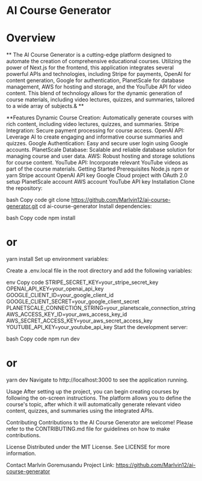 # AI Course Generator

# Overview

** The AI Course Generator is a cutting-edge platform designed to automate the creation of comprehensive educational courses. Utilizing the power of Next.js for the frontend, this application integrates several powerful APIs and technologies, including Stripe for payments, OpenAI for content generation, Google for authentication, PlanetScale for database management, AWS for hosting and storage, and the YouTube API for video content. This blend of technology allows for the dynamic generation of course materials, including video lectures, quizzes, and summaries, tailored to a wide array of subjects.& **

**Features
Dynamic Course Creation: Automatically generate courses with rich content, including video lectures, quizzes, and summaries.
Stripe Integration: Secure payment processing for course access.
OpenAI API: Leverage AI to create engaging and informative course summaries and quizzes.
Google Authentication: Easy and secure user login using Google accounts.
PlanetScale Database: Scalable and reliable database solution for managing course and user data.
AWS: Robust hosting and storage solutions for course content.
YouTube API: Incorporate relevant YouTube videos as part of the course materials.
Getting Started
Prerequisites
Node.js
npm or yarn
Stripe account
OpenAI API key
Google Cloud project with OAuth 2.0 setup
PlanetScale account
AWS account
YouTube API key
Installation
Clone the repository:

bash
Copy code
git clone https://github.com/Marlvin12/ai-course-generator.git
cd ai-course-generator
Install dependencies:

bash
Copy code
npm install
# or
yarn install
Set up environment variables:

Create a .env.local file in the root directory and add the following variables:

env
Copy code
STRIPE_SECRET_KEY=your_stripe_secret_key
OPENAI_API_KEY=your_openai_api_key
GOOGLE_CLIENT_ID=your_google_client_id
GOOGLE_CLIENT_SECRET=your_google_client_secret
PLANETSCALE_CONNECTION_STRING=your_planetscale_connection_string
AWS_ACCESS_KEY_ID=your_aws_access_key_id
AWS_SECRET_ACCESS_KEY=your_aws_secret_access_key
YOUTUBE_API_KEY=your_youtube_api_key
Start the development server:

bash
Copy code
npm run dev
# or
yarn dev
Navigate to http://localhost:3000 to see the application running.

Usage
After setting up the project, you can begin creating courses by following the on-screen instructions. The platform allows you to define the course's topic, after which it will automatically generate relevant video content, quizzes, and summaries using the integrated APIs.

Contributing
Contributions to the AI Course Generator are welcome! Please refer to the CONTRIBUTING.md file for guidelines on how to make contributions.

License
Distributed under the MIT License. See LICENSE for more information.

Contact
Marlvin Goremusandu
Project Link: https://github.com/Marlvin12/ai-course-generator
